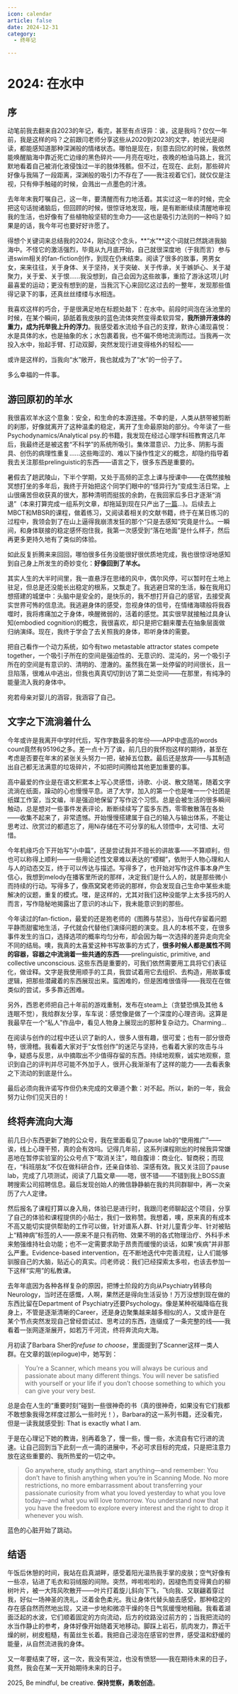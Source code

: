 ```yaml
---
icon: calendar
article: false
date: 2024-12-31
category:
  - 终年记

---
```


# 2024: 在水中

## 序

动笔前我去翻来自2023的年记，看完，甚至有点讶异：诶，这是我吗？仅仅一年前，我是这样的吗？之前跟闫老师分享这些从2020到2023的文字，她说光是阅读，都能感知道那种深渊般的情绪状态。哪怕是现在，刻意去回忆的时候，我依然能唤醒脑海中靠近死亡边缘的黑色碎片——月亮在呕吐，夜晚的柏油马路上，我沉默地看着自己被消化液侵蚀过一半的肢体残骸。但不过，在现在、此刻，那些碎片好像与我隔了一段距离，深渊般的吸引力不存在了——我注视着它们，就仅仅是注视，只有伸手触碰的时候，会溅出一点墨色的汁液。

去年年末我叮嘱自己，这一年，要清醒而有力地活着。其实过这一年的时候，完全把这句话抛诸脑后，但回顾的时候，很惊讶地发现，哦，是有断断续续清醒地审视我的生活，也好像有了些植物般坚韧的生命力——这也是吸引力法则的一种吗？如果是的话，我今年可也要好好许愿了。

得想个关键词来总结我的2024，刚动这个念头，**“水”**这个词就已然跳进我脑海中。不怪它的激活强烈，毕竟从九月底开始，自己就很深度地（于我而言）参与进swim相关的fan-fiction创作，到现在仍未结束。阅读了很多的故事，男男女女，来来往往，关于身体、关于坚持，关于突破、关于传承，关于嫉妒心、关于凝聚力，关于爱、关于恨......我没想到，自己会因为这些故事，重拾了游泳这项儿时最喜爱的运动；更没有想到的是，当我沉下心来回忆这过去的一整年，发现那些值得记录下的事，还真丝丝缕缕与水相连。

我喜欢这样的巧合，于是很满足地在标题处敲下：在水中。前段时间泡在泳池里的时候，在某个瞬间，舔舐着我皮肤的蓝色流体突然变得柔软异常，**我所排开液体的重力，成为托举我上升的浮力**。我感受着水流给予自己的支撑，默许心涌现喜悦：水是具体的水，也是抽象的水；水包裹着我，也不偏不倚地流淌而过。当我再一次投入水中，抬起手臂、打动双脚，突然发现行进变得格外的轻松——

或许是这样的，当我向“水”敞开，我也就成为了“水”的一份子了。

多么幸福的一件事。

## 游回原初的羊水

我很喜欢羊水这个意象：安全，和生命的本源连接。不幸的是，人类从脐带被剪断的刹那，好像就离开了这种温柔的稳定，离开了生命最原始的部分。今年读了一些Psychodynamics/Analytical psy.的书籍，我发现在经过心理学科班教育这几年后，我最终还是被这套“不科学”的系统所吸引。集体潜意识、力比多、阴影与面具、创伤的病理性重复......这些晦涩的、难以下操作性定义的概念，却隐约指导着我去关注那些prelinguistic的东西——语言之下，很多东西是重要的。

暑假去了趟武陵山，下半个学期，又处于高频的正念上课与授课中——在偶然接触冥想打坐的多年后，我终于开始把这个同学们眼中的“怪异行为”变成生活日常。上山很痛苦但收获真的很大，那种清明而挺拔的余韵，在我回家后多日才逐渐“消退”（本来打算完成一组系列文章，却拖延到现在只产出了[一篇](https://delores0217.top/essay/shanxiu1)...)。后续去上MBCT和MBSR的课程，做着练习，又阅读着相关的文献书籍，终于在某日练习的过程中，我领会到了在山上逼得我崩溃发狂的那个“只是去感知”究竟是什么。一瞬间，和身体联接的稳定感怀抱住我，我第一次感受到“落在地面”是什么样子，然后再更多更持久地有了类似的体验。

如此反复折腾来来回回，哪怕很多任务没能很好很优质地完成，我也很惊讶地感知到自己身上所发生的奇妙变化：**好像回到了羊水。**

其实人生的大半时间里，我一直悬浮在思绪的风中，偶尔风停，可以暂时在土地上驻足，但总是还没能长出稳定的根系，又飘走了。我逃避日常的生活，躲在我用幻想搭建的城堡中：头脑中是安全的，是快乐的，我不想打开自己的感官，去接受真实世界可怖的信息流。我逃避身体的感受，忽视身体的信号，在情绪海啸般将我吞噬时，我将疼痛加之于身体，唤醒微弱的，活着的感觉。其实很早就接触过具身认知(embodied cognition)的概念，我很喜欢，却只是把它翻来覆去在抽象层面做归纳演绎。现在，我终于学会了去关照我的身体，聆听身体的需要。

把自己看作一个动力系统，如今有two metastable attractor states compete together，一个吸引子所在的空间是强迫性的、无意识的、混沌的，另一个吸引子所在的空间是有意识的、清明的、澄澈的。虽然我在第一处停留的时间很长，且一旦陷落，很难从中逃出，但我也真真切切到访了第二处空间——在那里，有纯净的能量流入我的身体中。

宛若母亲对婴儿的涵容，我涵容了自己。

## 文字之下流淌着什么

今年或许是我离开中学时代后，写作字数最多的年份——APP中虚高的words count竟然有95196之多。差一点十万了诶，前几日的我怀抱这样的期待，甚至在考虑是否要在年末的紧张关头努力一把，破掉五位数。最后还是放弃——与其制造出自己都无法满意的垃圾碎片，不如把时间腾给其他更加重要的事。

高中最爱的作业是在语文积累本上写心灵感悟，诗歌、小说、散文随笔，随着文字流淌在纸面，躁动的心也慢慢平息。进了大学，加入的第一个也是唯一一个社团是纸媒工作室，当文编，半是强迫地保留了写作这个习惯。总是会被生活的很多瞬间触动，总是想对一些事件发表评论，断断续续写了蛮多东西，零零散散落在各处——收集不起来了，非常遗憾。开始慢慢搭建属于自己的输入与输出体系，不能让思考过、欣赏过的都遗忘了，用Ni存储在不可分享的私人领悟中，太可惜、太可惜。

今年机缘巧合下开始写“小中篇”，还是尝试我并不擅长的讲故事——不算顺利，但也可以称得上顺利——一些用论述性文章难以表达的“模糊”，依附于人物心理和人与人的动态交互，终于可以传达与描述。写得多了，也开始对写作这件事本身产生信心，我想到melody在播客里所说的那样，决定我们是什么人的，就是那些微小而持续的行动。写得多了，像燕窝窝老师说的那样，你会发现自己生命中某些未能解决的议题，重复的模式。嘿，是这样的，尤其对我们这种没能学上太多技巧的人而言，写作隐秘地揭露出了意识的冰山下，我未能意识到的那些。

今年读过的fan-fiction，最爱的还是狍老师的《图腾与禁忌》，当母代存留着问题平静而甜蜜地生活，子代就会代替他们演绎问题的演变。且人的本核不变，在很多事件发生的当口，选择选项的概率均匀分布，却会因为每一次选择的差异走向完全不同的结局。噢，我真的太喜爱这种书写故事的方式了，**很多时候人都是属性不同的容器，容器之中流淌着一些共通的东西**——prelinguistic, primitive, and collective unconscious. 这些东西是重要的，可我们依然需要用工具将它们表征化，做诠释。文字是我使用顺手的工具，我尝试着用它去组织、去构造，用故事或逻辑，把那些潜藏着的东西展现出来。蛮困难的，但是困难很值得——我现在在做类似的尝试，多多靠近困难。

另外，西恩老师把自己十年前的游戏重制，发布在steam上（贪婪恐惧及其他 & 连眠不觉），我给群友分享，车车说：感觉像是做了一个深度的心理咨询。这算是我最早在一个“私人”作品中，看见人物身上展现出的那种复杂动力。Charming...

在阅读与创作的过程中还认识了新的人，很多人很有趣，很可爱；也有一部分很奇特，很滑稽。我看着大家对于“女性创作”的迷茫与坚持，也看着大家的攻击与斗争，疑惑与反思，从中摘取出不少值得存留的东西。持续地观察，诚实地观察，意识到自己的评判并尽可能不外加于人，很开心我渐渐有了这样的能力——去看表象之下流动的到底是什么。

最后必须向我许诺写作但仍未完成的文章道个歉：对不起。所以，新的一年，我会努力让你们见天日的！


## 终将奔流向大海

前几日小东西更新了她的公众号，我在里面看见了pause lab的“使用推广”——诶，线上心理干预，真的会有效吗。记得几年前，这系列课程刚出的时候我异常嫌恶地在暂停实验室的公众号点下“取消关注”，暗自腹诽：商业化、智商税；而现在，“科班朋友”不仅在做科研合作，还亲自体验、深感有效。我又关注回了pause lab，完成了几项测试，阅读了几篇文章——嗯，很不错——不错到我上BOSS直聘搜索公司招聘信息。最后发现创始人的微信静静躺在我的共同群聊中，再一次亲历了六人定律。

然后报名了课程打算以身入局，体验已是进行时，我跟闫老师聊起这个项目，分享了自己的体验和课程提供的小贴士，我们一致称赞。我想着，噢，原来真的有成本不高又能切实提供帮助的工作可以做，针对谱系人群、针对儿童青少年、针对被贴上“精神病”标签的人——原来不是只有药物、效果不明的各式物理治疗、外科手术来勉强维持社会功能；也不一定需要求助于昂贵而缓慢的谈话，如果“疾病”并非那么严重。Evidence-based intervention，在不断地迭代中完善流程，让人们能够驯服自己的大脑，贴近心的真实。闫老师说：我们已经探索太多啦，也该去参加一下这样“实用”的私教课。

去年年底因为各种各样复杂的原因，把博士阶段的方向从Psychiatry转移向Neurology，当时还在感慨，人啊，果然还是得向生活妥协！万万没想到现在做的东西比留在Department of Psychiatry还要Psychology。像是某种祝福降临在我身上，不管是逐渐清晰的Career，还是身边聚集越来越多相似的人，又或许是在某个节点突然发现自己曾经尝试过、思考过的东西，连缀成了一条完整的线——我看着一张网逐渐展开，如若万千河流，终将奔流向大海。

月初读了Barbara Sher的*refuse to choose*，里面提到了Scanner这样一类人群。在文章的跋(epilogue)中，她写到：

> You’re a Scanner, which means you will always be curious and passionate about many different things. 
> You will never be satisfied with yourself or your life if you don’t choose something to which you can give your very best. 

总是会在人生的“重要时刻”碰到一些很神奇的书（真的很神奇，如果没有它们我都不敢想象我得怎样度过那么一些时光！），Barbara的这一系列书籍，还没看完，但是一读我就感受到: That is exactly what I am. 

于是在心理记下她的教诲，别再着急了，慢一些，慢一些，水流自有它行进的流速。让自己回到当下此刻一点一滴的进展中，不必可求目标的完成，只是把注意力放在这些重要的、我所热爱的一切之中。

> Go anywhere, study anything, start anything—and remember: You don’t have to finish anything when you’re in Scanning Mode. 
> No more restrictions, no more embarrassment about transferring your passionate curiosity from what you loved yesterday to what you love today—and what you will love tomorrow. 
> You understand now that you have the freedom to explore every interest and the right to drop it whenever you wish. 

蓝色的心脏开始了跳动。

## 结语

午饭后休憩的时间，我站在启真湖畔，感受着阳光温热我手掌的皮肤；空气好像有一些凉，钻进了毛衣和羽绒服的间隙。突然，哗啦啦啦的，因褪色而变得黄白的柳树叶片，被一大阵风吹散开——叶片打着旋儿斜向下飞，飞向我、又联翩着穿过我，好似一场神圣的洗礼，泛着金色柔光。我让身体代替头脑去感受，那种稳定的存在感自然而然地出现，又进一步地和微凉干燥的冬日气氛缓慢地相融。我看着湖面泛起的水波，它们顺着固定的方向流动，后方的纹路没过前方的；当我把流动的水当作静止的参考，身体好像开始随着天地移动。脚踩上岩石，肌肉发力，靠近干燥的树，树皮粗糙，有菌丝生长着。我把自己浸泡在感官的世界，感受温和舒缓的能量，从自然流进我的身体。

又一年要结束了呀，这一次，我没有哭泣，也没有愤怒——我在期待未来的日子，竟然，我会在某一天开始期待未来的日子。

2025, Be mindful, be creative. **保持觉察，勇敢创造**。
